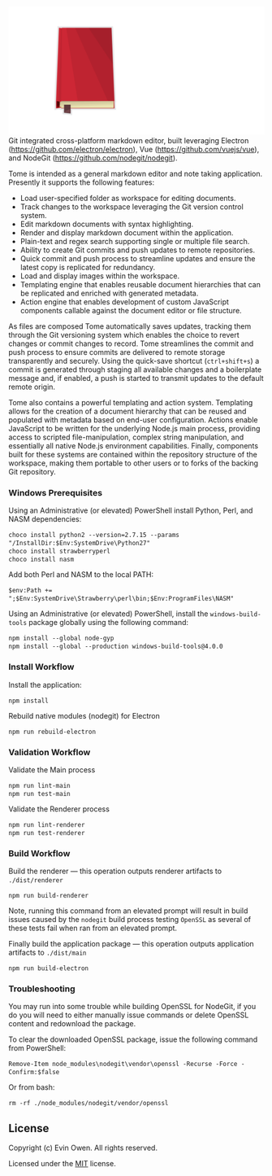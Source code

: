 ![tome](/assets/icon/tome.github.png)
Git integrated cross-platform markdown editor, built leveraging Electron (https://github.com/electron/electron), Vue (https://github.com/vuejs/vue), and NodeGit (https://github.com/nodegit/nodegit).

Tome is intended as a general markdown editor and note taking application.
Presently it supports the following features:

- Load user-specified folder as workspace for editing documents.
- Track changes to the workspace leveraging the Git version control system.
- Edit markdown documents with syntax highlighting.
- Render and display markdown document within the application.
- Plain-text and regex search supporting single or multiple file search.
- Ability to create Git commits and push updates to remote repositories.
- Quick commit and push process to streamline updates and ensure the latest copy is replicated for redundancy.
- Load and display images within the workspace.
- Templating engine that enables reusable document hierarchies that can be replicated and enriched with generated metadata.
- Action engine that enables development of custom JavaScript components callable against the document editor or file structure.

As files are composed Tome automatically saves updates, tracking them through the Git versioning system which enables the choice to revert changes or commit changes to record.  Tome streamlines the commit and push process to ensure commits are delivered to remote storage transparently and securely.  Using the quick-save shortcut (`ctrl+shift+s`) a commit is generated through staging all available changes and a boilerplate message and, if enabled, a push is started to transmit updates to the default remote origin.

Tome also contains a powerful templating and action system. Templating allows for the creation of a document hierarchy that can be reused and populated with metadata based on end-user configuration.  Actions enable JavaScript to be written for the underlying Node.js main process, providing access to scripted file-manipulation, complex string manipulation, and essentially all native Node.js environment capabilities.  Finally, components built for these systems are contained within the repository structure of the workspace, making them portable to other users or to forks of the backing Git repository.


### Windows Prerequisites
Using an Administrative (or elevated) PowerShell install Python, Perl, and NASM dependencies:
```
choco install python2 --version=2.7.15 --params "/InstallDir:$Env:SystemDrive\Python27"
choco install strawberryperl
choco install nasm
```

Add both Perl and NASM to the local PATH:
```
$env:Path += ";$Env:SystemDrive\Strawberry\perl\bin;$Env:ProgramFiles\NASM"
```

Using an Administrative (or elevated) PowerShell, install the `windows-build-tools` package
globally using the following command:
```
npm install --global node-gyp
npm install --global --production windows-build-tools@4.0.0
```

### Install Workflow

Install the application:
```
npm install
```

Rebuild native modules (nodegit) for Electron
```
npm run rebuild-electron
```

### Validation Workflow
Validate the Main process
```
npm run lint-main
npm run test-main
```

Validate the Renderer process
```
npm run lint-renderer
npm run test-renderer
```

### Build Workflow
Build the renderer &mdash; this operation outputs renderer artifacts to `./dist/renderer`
```
npm run build-renderer
```
Note, running this command from an elevated prompt will result in build issues caused by
the `nodegit` build process testing `OpenSSL` as several of these tests fail when ran from
an elevated prompt.

Finally build the application package &mdash; this operation outputs application artifacts
to `./dist/main`
```
npm run build-electron
```

### Troubleshooting
You may run into some trouble while building OpenSSL for NodeGit, if you do you will need
to either manually issue commands
or delete OpenSSL content and redownload the package.

To clear the downloaded OpenSSL package, issue the following command from PowerShell:
```
Remove-Item node_modules\nodegit\vendor\openssl -Recurse -Force -Confirm:$false
```

Or from bash:
```
rm -rf ./node_modules/nodegit/vendor/openssl
```

## License

Copyright (c) Evin Owen. All rights reserved.

Licensed under the [MIT](LICENSE.txt) license.
